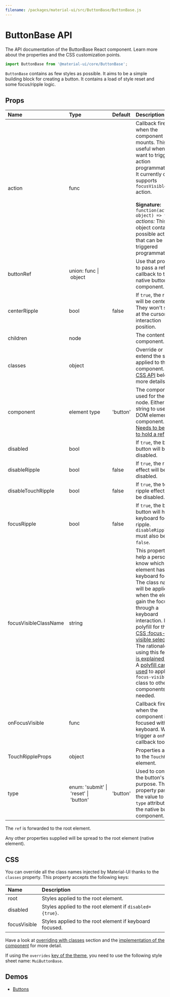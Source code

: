 ```yaml
---
filename: /packages/material-ui/src/ButtonBase/ButtonBase.js
---
```


<!--- This documentation is automatically generated, do not try to edit it. -->

# ButtonBase API

<p class="description">The API documentation of the ButtonBase React component. Learn more about the properties and the CSS customization points.</p>

```js
import ButtonBase from '@material-ui/core/ButtonBase';
```

`ButtonBase` contains as few styles as possible.
It aims to be a simple building block for creating a button.
It contains a load of style reset and some focus/ripple logic.

## Props

| Name                                                 | Type                                                                                                              | Default                                    | Description                                                                                                                                                                                                                                                                                                                                                                                                                                                                                                                                                |
| :--------------------------------------------------- | :---------------------------------------------------------------------------------------------------------------- | :----------------------------------------- | :--------------------------------------------------------------------------------------------------------------------------------------------------------------------------------------------------------------------------------------------------------------------------------------------------------------------------------------------------------------------------------------------------------------------------------------------------------------------------------------------------------------------------------------------------------- |
| <span class="prop-name">action</span>                | <span class="prop-type">func</span>                                                                               |                                            | Callback fired when the component mounts. This is useful when you want to trigger an action programmatically. It currently only supports `focusVisible()` action.<br><br>**Signature:**<br>`function(actions: object) => void`<br>_actions:_ This object contains all possible actions that can be triggered programmatically.                                                                                                                                                                                                                             |
| <span class="prop-name">buttonRef</span>             | <span class="prop-type">union:&nbsp;func&nbsp;&#124;<br>&nbsp;object<br></span>                                   |                                            | Use that property to pass a ref callback to the native button component.                                                                                                                                                                                                                                                                                                                                                                                                                                                                                   |
| <span class="prop-name">centerRipple</span>          | <span class="prop-type">bool</span>                                                                               | <span class="prop-default">false</span>    | If `true`, the ripples will be centered. They won't start at the cursor interaction position.                                                                                                                                                                                                                                                                                                                                                                                                                                                              |
| <span class="prop-name">children</span>              | <span class="prop-type">node</span>                                                                               |                                            | The content of the component.                                                                                                                                                                                                                                                                                                                                                                                                                                                                                                                              |
| <span class="prop-name">classes</span>               | <span class="prop-type">object</span>                                                                             |                                            | Override or extend the styles applied to the component. See [CSS API](#css) below for more details.                                                                                                                                                                                                                                                                                                                                                                                                                                                        |
| <span class="prop-name">component</span>             | <span class="prop-type">element type</span>                                                                       | <span class="prop-default">'button'</span> | The component used for the root node. Either a string to use a DOM element or a component.<br>[Needs to be able to hold a ref](/guides/composition#caveat-with-refs).                                                                                                                                                                                                                                                                                                                                                                                      |
| <span class="prop-name">disabled</span>              | <span class="prop-type">bool</span>                                                                               |                                            | If `true`, the base button will be disabled.                                                                                                                                                                                                                                                                                                                                                                                                                                                                                                               |
| <span class="prop-name">disableRipple</span>         | <span class="prop-type">bool</span>                                                                               | <span class="prop-default">false</span>    | If `true`, the ripple effect will be disabled.                                                                                                                                                                                                                                                                                                                                                                                                                                                                                                             |
| <span class="prop-name">disableTouchRipple</span>    | <span class="prop-type">bool</span>                                                                               | <span class="prop-default">false</span>    | If `true`, the touch ripple effect will be disabled.                                                                                                                                                                                                                                                                                                                                                                                                                                                                                                       |
| <span class="prop-name">focusRipple</span>           | <span class="prop-type">bool</span>                                                                               | <span class="prop-default">false</span>    | If `true`, the base button will have a keyboard focus ripple. `disableRipple` must also be `false`.                                                                                                                                                                                                                                                                                                                                                                                                                                                        |
| <span class="prop-name">focusVisibleClassName</span> | <span class="prop-type">string</span>                                                                             |                                            | This property can help a person know which element has the keyboard focus. The class name will be applied when the element gain the focus through a keyboard interaction. It's a polyfill for the [CSS :focus-visible selector](https://drafts.csswg.org/selectors-4/#the-focus-visible-pseudo). The rationale for using this feature [is explained here](https://github.com/WICG/focus-visible/blob/master/explainer.md). A [polyfill can be used](https://github.com/WICG/focus-visible) to apply a `focus-visible` class to other components if needed. |
| <span class="prop-name">onFocusVisible</span>        | <span class="prop-type">func</span>                                                                               |                                            | Callback fired when the component is focused with a keyboard. We trigger a `onFocus` callback too.                                                                                                                                                                                                                                                                                                                                                                                                                                                         |
| <span class="prop-name">TouchRippleProps</span>      | <span class="prop-type">object</span>                                                                             |                                            | Properties applied to the `TouchRipple` element.                                                                                                                                                                                                                                                                                                                                                                                                                                                                                                           |
| <span class="prop-name">type</span>                  | <span class="prop-type">enum:&nbsp;'submit'&nbsp;&#124;<br>&nbsp;'reset'&nbsp;&#124;<br>&nbsp;'button'<br></span> | <span class="prop-default">'button'</span> | Used to control the button's purpose. This property passes the value to the `type` attribute of the native button component.                                                                                                                                                                                                                                                                                                                                                                                                                               |

The `ref` is forwarded to the root element.

Any other properties supplied will be spread to the root element (native element).

## CSS

You can override all the class names injected by Material-UI thanks to the `classes` property.
This property accepts the following keys:

| Name                                        | Description                                              |
| :------------------------------------------ | :------------------------------------------------------- |
| <span class="prop-name">root</span>         | Styles applied to the root element.                      |
| <span class="prop-name">disabled</span>     | Styles applied to the root element if `disabled={true}`. |
| <span class="prop-name">focusVisible</span> | Styles applied to the root element if keyboard focused.  |

Have a look at [overriding with classes](/customization/overrides/#overriding-with-classes) section
and the [implementation of the component](https://github.com/mui-org/material-ui/blob/next/packages/material-ui/src/ButtonBase/ButtonBase.js)
for more detail.

If using the `overrides` [key of the theme](/customization/themes/#css),
you need to use the following style sheet name: `MuiButtonBase`.

## Demos

- [Buttons](/demos/buttons/)

